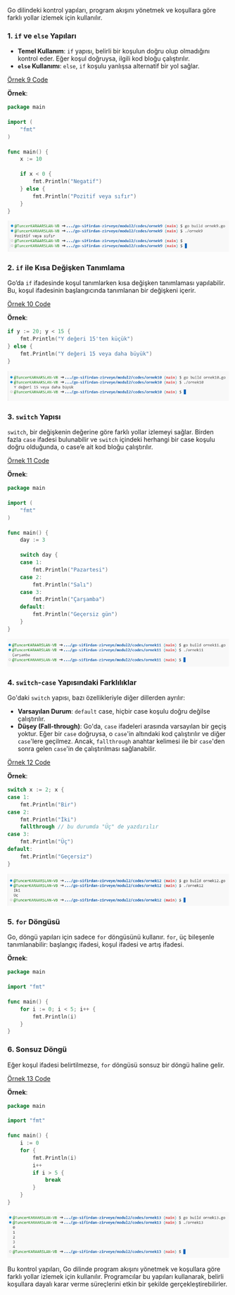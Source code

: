 Go dilindeki kontrol yapıları, program akışını yönetmek ve koşullara göre farklı yollar izlemek için kullanılır. 

### 1. `if` ve `else` Yapıları
- **Temel Kullanım**: `if` yapısı, belirli bir koşulun doğru olup olmadığını kontrol eder. Eğer koşul doğruysa, ilgili kod bloğu çalıştırılır.
- **`else` Kullanımı**: `else`, `if` koşulu yanlışsa alternatif bir yol sağlar.

[Örnek 9 Code](codes/ornek9/ornek9.go)

**Örnek**:
```go
package main

import (
    "fmt"
)

func main() {
    x := 10

    if x < 0 {
        fmt.Println("Negatif")
    } else {
        fmt.Println("Pozitif veya sıfır")
    }
}
```
![Örnek 9 Çıktı](images/ornek9.png)


### 2. `if` ile Kısa Değişken Tanımlama
Go’da `if` ifadesinde koşul tanımlarken kısa değişken tanımlaması yapılabilir. Bu, koşul ifadesinin başlangıcında tanımlanan bir değişkeni içerir.

[Örnek 10 Code](codes/ornek10/ornek10.go)

**Örnek**:
```go
if y := 20; y < 15 {
    fmt.Println("Y değeri 15'ten küçük")
} else {
    fmt.Println("Y değeri 15 veya daha büyük")
}
```

![Örnek 10 Çıktı](images/ornek10.png)

### 3. `switch` Yapısı
`switch`, bir değişkenin değerine göre farklı yollar izlemeyi sağlar. Birden fazla `case` ifadesi bulunabilir ve `switch` içindeki herhangi bir case koşulu doğru olduğunda, o case’e ait kod bloğu çalıştırılır.

[Örnek 11 Code](codes/ornek11/ornek11.go)

**Örnek**:
```go
package main

import (
    "fmt"
)

func main() {
    day := 3

    switch day {
    case 1:
        fmt.Println("Pazartesi")
    case 2:
        fmt.Println("Salı")
    case 3:
        fmt.Println("Çarşamba")
    default:
        fmt.Println("Geçersiz gün")
    }
}
```

![Örnek 11 Çıktı](images/ornek11.png)

### 4. `switch`-`case` Yapısındaki Farklılıklar
Go'daki `switch` yapısı, bazı özellikleriyle diğer dillerden ayrılır:

- **Varsayılan Durum**: `default` case, hiçbir case koşulu doğru değilse çalıştırılır.
- **Düşey (Fall-through)**: Go'da, `case` ifadeleri arasında varsayılan bir geçiş yoktur. Eğer bir `case` doğruysa, o `case`'in altındaki kod çalıştırılır ve diğer `case`'lere geçilmez. Ancak, `fallthrough` anahtar kelimesi ile bir `case`'den sonra gelen `case`'in de çalıştırılması sağlanabilir.

[Örnek 12 Code](codes/ornek12/ornek12.go)

**Örnek**:
```go
switch x := 2; x {
case 1:
    fmt.Println("Bir")
case 2:
    fmt.Println("İki")
    fallthrough // bu durumda "Üç" de yazdırılır
case 3:
    fmt.Println("Üç")
default:
    fmt.Println("Geçersiz")
}
```

![Örnek 12 Çıktı](images/ornek12.png)

### 5. `for` Döngüsü
Go, döngü yapıları için sadece `for` döngüsünü kullanır. `for`, üç bileşenle tanımlanabilir: başlangıç ifadesi, koşul ifadesi ve artış ifadesi.

**Örnek**:
```go
package main

import "fmt"

func main() {
    for i := 0; i < 5; i++ {
        fmt.Println(i)
    }
}
```

### 6. Sonsuz Döngü
Eğer koşul ifadesi belirtilmezse, `for` döngüsü sonsuz bir döngü haline gelir.

[Örnek 13 Code](codes/ornek13/ornek13.go)

**Örnek**:
```go
package main

import "fmt"

func main() {
    i := 0
    for {
        fmt.Println(i)
        i++
        if i > 5 {
            break
        }
    }
}
```

![Örnek 13 Çıktı](images/ornek13.png)

Bu kontrol yapıları, Go dilinde program akışını yönetmek ve koşullara göre farklı yollar izlemek için kullanılır. Programcılar bu yapıları kullanarak, belirli koşullara dayalı karar verme süreçlerini etkin bir şekilde gerçekleştirebilirler.